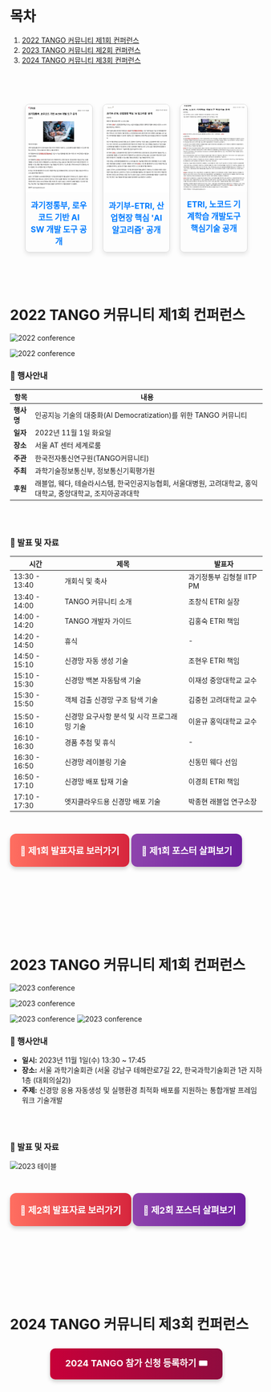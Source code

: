 # 목차

1. [2022 TANGO 커뮤니티 제1회 컨퍼런스](#2022TANGO)
2. [2023 TANGO 커뮤니티 제2회 컨퍼런스](#2023TANGO)
3. [2024 TANGO 커뮤니티 제3회 컨퍼런스](#2024TANGO)

<br>
<br>

<div style="display: grid; grid-template-columns: repeat(3, 1fr); gap: 20px; margin: 30px;">
    <!-- 첫 번째 기사 -->
    <div style="border: 1px solid #ddd; border-radius: 8px; overflow: hidden; text-align: center; box-shadow: 0 4px 8px rgba(0, 0, 0, 0.1);">
        <img src="/img/news_01.png" alt="기사 이미지" style="width: 100%; height: auto;">
        <a href="https://www.etnews.com/20221101000222" target="_blank" style="display: block; padding: 10px; font-size: 16px; font-weight: bold; color: #007BFF; text-decoration: none;">과기정통부, 로우코드 기반 AI SW 개발 도구 공개
        </a>
    </div>
    <!-- 두 번째 기사 -->
    <div style="border: 1px solid #ddd; border-radius: 8px; overflow: hidden; text-align: center; box-shadow: 0 4px 8px rgba(0, 0, 0, 0.1);">
        <img src="/img/news_02.png" alt="기사 이미지" style="width: 100%; height: auto;">
        <a href="https://www.hellodd.com/news/articleView.html?idxno=98512" target="_blank" style="display: block; padding: 10px; font-size: 16px; font-weight: bold; color: #007BFF; text-decoration: none;">
            과기부-ETRI, 산업현장 핵심 'AI 알고리즘' 공개
        </a>
    </div>
    <!-- 세 번째 기사 -->
    <div style="border: 1px solid #ddd; border-radius: 8px; overflow: hidden; text-align: center; box-shadow: 0 4px 8px rgba(0, 0, 0, 0.1);">
        <img src="/img/news_03.png" alt="기사 이미지" style="width: 100%; height: auto;">
        <a href="https://www.sedaily.com/NewsView/29W5T2547W" target="_blank" style="display: block; padding: 10px; font-size: 16px; font-weight: bold; color: #007BFF; text-decoration: none;">
            ETRI, 노코드 기계학습 개발도구 핵심기술 공개
        </a>
    </div>
</div>


<br>
<br>

<p id="2022TANGO"></p>

# 2022 TANGO 커뮤니티 제1회 컨퍼런스
![
 2022 conference
](img/22_conf4.png)


![
 2022 conference
](img/22_conf2.png)




### 📅 행사안내

| 항목   | 내용                                                                                   |
|--------|----------------------------------------------------------------------------------------|
| **행사명** | 인공지능 기술의 대중화(AI Democratization)를 위한 TANGO 커뮤니티                        |
| **일자**   | 2022년 11월 1일 화요일                                           |
| **장소**   | 서울 AT 센터 세계로룸                                                              |
| **주관**   | 한국전자통신연구원(TANGO커뮤니티)                                                  |
| **주최**   | 과학기술정보통신부, 정보통신기획평가원                                              |
| **후원**   | 래블업, 웨다, 테슬라시스템, 한국인공지능협회, 서울대병원, 고려대학교, 홍익대학교, 중앙대학교, 조지아공과대학 |

<br>
<br>

### 📝 발표 및 자료

| 시간           | 제목                             | 발표자                       |
|----------------|----------------------------------|------------------------------|
| 13:30 - 13:40  | 개회식 및 축사                   | 과기정통부 김형철 IITP PM     |
| 13:40 - 14:00  | TANGO 커뮤니티 소개              | 조창식 ETRI 실장             |
| 14:00 - 14:20  | TANGO 개발자 가이드              | 김홍숙 ETRI 책임             |
| 14:20 - 14:50  | 휴식                             | -                            |
| 14:50 - 15:10  | 신경망 자동 생성 기술            | 조현우 ETRI 책임             |
| 15:10 - 15:30  | 신경망 백본 자동탐색 기술        | 이재성 중앙대학교 교수       |
| 15:30 - 15:50  | 객체 검출 신경망 구조 탐색 기술 | 김중헌 고려대학교 교수       |
| 15:50 - 16:10  | 신경망 요구사항 분석 및 시각 프로그래밍 기술 | 이윤규 홍익대학교 교수 |
| 16:10 - 16:30  | 경품 추첨 및 휴식                | -                            |
| 16:30 - 16:50  | 신경망 레이블링 기술              | 신동민 웨다 선임             |
| 16:50 - 17:10  | 신경망 배포 탑재 기술            | 이경희 ETRI 책임             |
| 17:10 - 17:30  | 엣지클라우드용 신경망 배포 기술  | 박종현 래블업 연구소장       |

<div style="display: inline-block; justify-content: center; margin: 30px 0;">
    <a href="https://github.com/ML-TANGO/TANGO/tree/main/docs/2022_Fall_Community_Conference" target="_blank" 
       style="display: inline-block;
              padding: 20px;
              font-size: 18px;
              font-weight: bold;
              color: #fff;
              text-align: center;
              background: linear-gradient(90deg, #FF6F61, #D7263D);
              text-decoration: none;
              border-radius: 12px;
              box-shadow: 0 4px 8px rgba(0, 0, 0, 0.2);
              transition: transform 0.2s ease, box-shadow 0.3s ease;
              overflow: hidden;">
        🔗 제1회 발표자료 보러가기
    </a>
</div>

<div style="display: inline-block; justify-content: center; margin: 30px 0;">
    <a href="/img/20221101_tango.jpg" 
       target="_blank" 
       style="display: inline-block;
              padding: 20px;
              font-size: 18px;
              font-weight: bold;
              text-align: center;
              color: #fff;
              background: linear-gradient(90deg, #8e44ad, #6d1e9d);
              text-decoration: none;
              border-radius: 12px;
              box-shadow: 0 4px 8px rgba(0, 0, 0, 0.2);
              transition: transform 0.2s ease, box-shadow 0.3s ease;
              overflow: hidden;">
        🎨 제1회 포스터 살펴보기
    </a>
</div>

<br>
<br>
<br>
<br><br>
<br>
<br>

<p id="2023TANGO"></p>

# 2023 TANGO 커뮤니티 제1회 컨퍼런스
![
 2023 conference
](img/23_result1.png)

![
 2023 conference
](img/23_conf_2.png)

![
 2023 conference
](img/23_conf9.png)
![
 2023 conference
](img/23_result2.png)


### 📅 행사안내
- **일시:** 2023년 11월 1일(수) 13:30 ~ 17:45
- **장소:** 서울 과학기술회관 (서울 강남구 테헤란로7길 22, 한국과학기술회관 1관 지하1층 (대회의실2))
- **주제:** 신경망 응용 자동생성 및 실행환경 최적화 배포를 지원하는 통합개발 프레임워크 기술개발
<br>

<br>

### 📝 발표 및 자료
![
    2023 테이블
](img/program1017.jpg)

<div style="display: inline-block; justify-content: center; margin: 30px 0;">
    <a href="https://github.com/ML-TANGO/TANGO/tree/main/docs/2023_Fall_Community_Conference" target="_blank" 
       style="display: inline-block;
              padding: 20px;
              font-size: 18px;
              font-weight: bold;
              color: #fff;
              text-align: center;
              background: linear-gradient(90deg, #FF6F61, #D7263D);
              text-decoration: none;
              border-radius: 12px;
              box-shadow: 0 4px 8px rgba(0, 0, 0, 0.2);
              transition: transform 0.2s ease, box-shadow 0.3s ease;
              overflow: hidden;">
        🔗 제2회 발표자료 보러가기
    </a>
</div>

<div style="display: inline-block; justify-content: center; margin: 30px 0;">
    <a href="/img/23_conf_poster.png" 
       target="_blank" 
       style="display: inline-block;
              padding: 20px;
              font-size: 18px;
              font-weight: bold;
              text-align: center;
              color: #fff;
              background: linear-gradient(90deg, #8e44ad, #6d1e9d);
              text-decoration: none;
              border-radius: 12px;
              box-shadow: 0 4px 8px rgba(0, 0, 0, 0.2);
              transition: transform 0.2s ease, box-shadow 0.3s ease;
              overflow: hidden;">
        🎨 제2회 포스터 살펴보기
    </a>
</div>

<br>
<br>
<br>

<br>
<br>
<br>
<br>

<p id="2024TANGO"></p>

# 2024 TANGO 커뮤니티 제3회 컨퍼런스

<div style="text-align: center; margin: 30px 0;">
    <a href="/?menu=Registration.md" 
       style="display: inline-block;
              width: auto;
              padding: 15px 30px;
              font-size: 18px;
              font-weight: bold;
              color: #fff;
              background: linear-gradient(90deg, #C70039, #900C3F);
              text-decoration: none;
              border-radius: 10px;
              box-shadow: 0 4px 8px rgba(0, 0, 0, 0.2);
              transition: background 0.3s ease, transform 0.2s ease;">
        2024 TANGO 참가 신청 등록하기 🎟 
    </a>
</div>